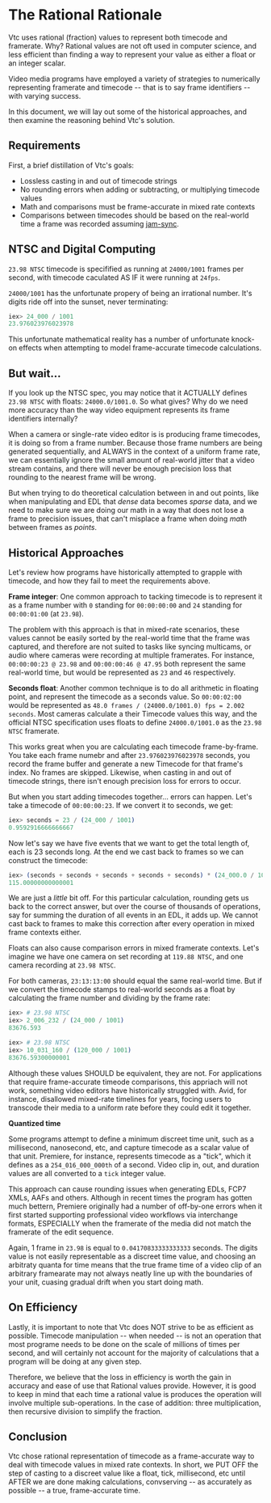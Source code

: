 # The Rational Rationale

Vtc uses rational (fraction) values to represent both timecode and framerate. Why? 
Rational values are not oft used in computer science, and less efficient than finding a 
way to represent your value as either a float or an integer scalar.

Video media programs have employed a variety of strategies to numerically representing
framerate and  timecode -- that is to say frame identifiers -- with varying success.

In this document, we will lay out some of the historical approaches, and then examine 
the reasoning behind Vtc's solution.

## Requirements

First, a brief distillation of Vtc's goals:

- Lossless casting in and out of timecode strings
- No rounding errors when adding or subtracting, or multiplying timecode values
- Math and comparisons must be frame-accurate in mixed rate contexts
- Comparisons between timecodes should be based on the real-world time a frame was 
  recorded assuming [jam-sync](https://www.robgwilson.com/news/2009/04/14/jam-sync-your-damn-cameras).

## NTSC and Digital Computing

`23.98 NTSC` timecode is specifified as running at `24000/1001` frames per second, with 
timecode caculated AS IF it were running at `24fps`.

`24000/1001` has the unfortunate propery of being an irrational number. It's digits
ride off into the sunset, never terminating:

```elixir
iex> 24_000 / 1001
23.976023976023978
```

This unfortunate mathematical reality has a number of unfortunate knock-on effects when
attempting to model frame-accurate timecode calculations.

## But wait...

If you look up the NTSC spec, you may notice that it ACTUALLY defines `23.98 NTSC` with
floats: `24000.0/1001.0`. So what gives? Why do we need more accuracy than the way video
equipment represents its frame identifiers internally?

When a camera or single-rate video editor is is producing frame timecodes, it is doing 
so from a frame number. Because those frame numbers are being generated sequentially, 
and ALWAYS in the context of a uniform frame rate, we can essentially ignore the small 
amount of real-world jitter that a video stream contains, and there will never be enough
precision loss that rounding to the nearest frame will be wrong.

But when trying to do theoretical calculation between in and out points, like when 
manipulating and EDL that *dense* data becomes *sparse* data, and we need to make sure 
we are doing our math in a way that does not lose a frame to precision issues, that 
can't misplace a frame when doing *math* between frames as *points*.

## Historical Approaches

Let's review how programs have historically attempted to grapple with timecode, and
how they fail to meet the requirements above.

**Frame integer**: One common approach to tacking timecode is to represent it as a frame
number with `0` standing for `00:00:00:00` and `24` standing for `00:00:01:00` (at
`23.98`). 

The problem with this approach is that in mixed-rate scenarios, these values
cannot be easily sorted by the real-world time that the frame was captured, and 
therefore are not suited to tasks like syncing multicams, or audio where cameras were
recording at multiple framerates. For instance, `00:00:00:23 @ 23.98` and 
`00:00:00:46 @ 47.95` both represent the same real-world time, but would be represented
as `23` and `46` respectively.

**Seconds float**: Another common technique is to do all arithmetic in floating point,
and represent the timecode as a seconds value. So `00:00:02:00` would be represented
as `48.0 frames / (24000.0/1001.0) fps = 2.002 seconds`. Most cameras calculate a their
Timecode values this way, and the official NTSC specification uses floats to define 
`24000.0/1001.0` as the `23.98 NTSC` framerate.

This works great when you are calculating each timecode frame-by-frame. You take each
frame numebr and after `23.976023976023978` seconds, you record the frame buffer and
generate a new Timecode for that frame's index. No frames are skipped. Likewise, when
casting in and out of timecode strings, there isn't enough precision loss for errors
to occur.

But when you start adding timecodes together... errors can happen. Let's take a timecode
of `00:00:00:23`. If we convert it to seconds, we get:

```elixir
iex> seconds = 23 / (24_000 / 1001)
0.9592916666666667
```

Now let's say we have five events that we want to get the total length of, each is 23
seconds long. At the end we cast back to frames so we can construct the timecode:

```elixir
iex> (seconds + seconds + seconds + seconds + seconds) * (24_000.0 / 1001.0)
115.00000000000001
```

We are just a *little* bit off. For this particular calculation, rounding gets us back
to the correct answer, but over the course of thousands of operations, say for summing
the duration of all events in an EDL, it adds up. We cannot cast back to frames to
make this correction after every operation in mixed frame contexts either.

Floats can also cause comparison errors in mixed framerate contexts. Let's imagine
we have one camera on set recording at `119.88 NTSC`, and one camera recording at
`23.98 NTSC`.

For both cameras, `23:13:13:00` should equal the same real-world time. But if we convert
the timecode stamps to real-world seconds as a float by calculating the frame number and 
dividing by the frame rate:

```elixir
iex> # 23.98 NTSC
iex> 2_006_232 / (24_000 / 1001)
83676.593
```

```elixir
iex> # 23.98 NTSC
iex> 10_031_160 / (120_000 / 1001)
83676.59300000001
```

Although these values SHOULD be equivalent, they are not. For applications that require
frame-accurate timeode comparisons, this appriach will not work, something video editors
have historically struggled with. Avid, for instance, disallowed mixed-rate timelines 
for years, focing users to transcode their media to a uniform rate before they could edit
it together.

**Quantized time**

Some programs attempt to define a minimum discreet time unit, such as a millisecond,
nanosecond, etc, and capture timecode as a scalar value of that unit. Premiere, for
instance, represents timecode as a "tick", which it defines as a `254_016_000_000th` of
a second. Video clip in, out, and duration values are all converted to a `tick` integer
value.

This approach can cause rounding issues when generating EDLs, FCP7 XMLs, AAFs and 
others. Although in recent times the program has gotten much bettern, Premiere 
originally had a number of off-by-one errors when it first started supporting
professional video workflows via interchange formats, ESPECIALLY when the framerate
of the media did not match the framerate of the edit sequence.

Again, 1 frame in `23.98` is equal to `0.04170833333333333` seconds. The digits value is
not easily representable as a discreet time value, and choosing an arbitraty quanta for
time means that the true frame time of a video clip of an arbitrary framearate may not
always neatly line up with the boundaries of your unit, cuasing gradual drift when you
start doing math.

## On Efficiency

Lastly, it is important to note that Vtc does NOT strive to be as efficient as possible.
Timecode manipulation -- when needed -- is not an operation that most programe needs to 
be done on the scale of millions of times per second, and will certainly not account for 
the majority of calculations that a program will be doing at any given step.

Therefore, we believe that the loss in efficiency is worth the gain in accuracy and
ease of use that Rational values provide. However, it is good to keep in mind that each
time a rational value is produces the operation will involve multiple sub-operations. 
In the case of addition: three multiplication, then recursive division to simplify the 
fraction.

## Conclusion

Vtc chose rational representation of timecode as a frame-accurate way to deal with
timecode values in mixed rate contexts. In short, we PUT OFF the step of casting to a
discreet value like a float, tick, millisecond, etc until AFTER we are done making 
calculations, convserving -- as accurately as possible -- a true, frame-accurate
time.